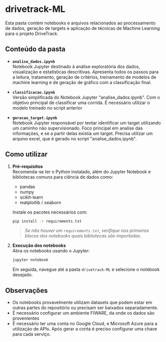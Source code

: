 # drivetrack-ML

Esta pasta contém notebooks e arquivos relacionados ao processamento de dados, geração de targets e aplicação de técnicas de Machine Learning para o projeto DriveTrack.

## Conteúdo da pasta

- **`analise_dados.ipynb`**  
  Notebook Jupyter destinado à análise exploratória dos dados, visualização e estatísticas descritivas. Apresenta todos os passos para a leitura, tratamento, geração de critérios, treinamento de modelos de machine learning e de geração de gráfico com a classificação final.

- **`classificacao.ipynb`**  
  Versão simplificada do Notebook Jupyter "analise_dados.ipynb". Com o objetivo principal de classificar uma corrida. É necessário utilizar o modelo treinado no script anterior

- **`geracao_target.ipynb`**  
  Notebook Jupyter responsável por tentar identificar um target utilizando um caminho não supervisionado. Foco principal em analise das informações, e se a partir delas existia um target. Precisa utilizar um arquivo excel, que é gerado no script "analise_dados.ipynb".

## Como utilizar

1. **Pré-requisitos**  
   Recomenda-se ter o Python instalado, além do Jupyter Notebook e bibliotecas comuns para ciência de dados como:
   - pandas
   - numpy
   - scikit-learn
   - matplotlib / seaborn

   Instale os pacotes necessários com:
   ```bash
   pip install -r requirements.txt
   ```
   > *Se não houver um `requirements.txt`, verifique nos primeiros blocos dos notebooks quais bibliotecas são importadas.*

2. **Execução dos notebooks**  
   Abra os notebooks usando o Jupyter:
   ```bash
   jupyter notebook
   ```
   Em seguida, navegue até a pasta `drivetrack-ML` e selecione o notebook desejado.

## Observações

- Os notebooks provavelmente utilizam datasets que podem estar em outras partes do repositório ou precisam ser baixados separadamente.
- É necessário configurar um ambiente FIWARE, da onde os dados são provenientes
- É necessário ter uma conta no Google Cloud, e Microsoft Azure para a utilização de APIs. Após gerar a conta é preciso configurar uma chave para cada serviço.


